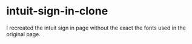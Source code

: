 # intuit-sign-in-clone
I recreated the intuit sign in page without the exact the fonts used in the original page.
